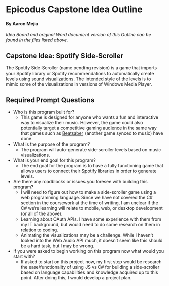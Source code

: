 # Epicodus Capstone Idea Outline
#### By Aaron Mejia
*Idea Board and original Word document version of this Outline can be found in the files listed above.*

## Capstone Idea: Spotify Side-Scroller
The Spotify Side-Scroller (name pending revision) is a game that imports your Spotify library or Spotify recommendations to automatically create levels using sound visualizations. The intended style of the levels is to mimic some of the visualizations in versions of Windows Media Player.

## Required Prompt Questions
- Who is this program built for?
  - This game is designed for anyone who wants a fun and interactive way to visualize their music. However, the game could also potentially target a competitive gaming audience in the same way that games such as [Beatsaber](https://beatsaber.com) (another game synced to music) have done.
- What is the purpose of the program?
  - The program will auto-generate side-scroller levels based on music visualizations.
- What is your end goal for this program?
  - The end goal for the program is to have a fully functioning game that allows users to connect their Spotify libraries in order to generate levels.
- Are there any roadblocks or issues you foresee with building this program?
  - I will need to figure out how to make a side-scroller game using a web programming language. Since we have not covered the C# section in the coursework at the time of writing, I am unclear if the C# we’re learning will relate to mobile, web, or desktop development (or all of the above).
  - Learning about OAuth APIs. I have some experience with them from my IT background, but would need to do some research on them in relation to coding.
  - Animating the visualizations may be a challenge. While I haven’t looked into the Web Audio API much, it doesn’t seem like this should be a hard task, but I may be wrong.
- If you were asked to begin working on this program now what would you start with?
  - If asked to start on this project now, my first step would be research the ease/functionality of using JS vs C# for building a side-scroller based on language capabilities and knowledge acquired up to this point. 
After doing this, I would develop a project plan. 
